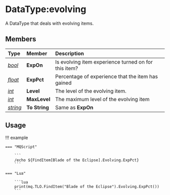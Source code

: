 # DataType:evolving

A DataType that deals with evolving items.

## Members

| **Type** | **Member** | **Description** |
| :--- | :--- | :--- |
| [_bool_](datatype-bool.md) | **ExpOn** | Is evolving item experience turned on for this item? |
| [_float_](datatype-float.md) | **ExpPct** | Percentage of experience that the item has gained |
| [_int_](datatype-int.md) | **Level** | The level of the evolving item. |
| [_int_](datatype-int.md) | **MaxLevel** | The maximum level of the evolving item |
| [_string_](datatype-string.md) | **To String** | Same as **ExpOn** |

## Usage

!!! example

    === "MQScript"

        ```
        /echo ${FindItem[Blade of the Eclipse].Evolving.ExpPct}
        ```

    === "Lua"

        ```lua
        print(mq.TLO.FindItem("Blade of the Eclipse").Evolving.ExpPct())
        ```
